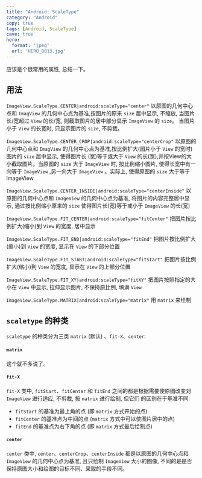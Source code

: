 ```yaml
---
title: "Android: ScaleType"
category: "Android"
copy: true
tags: [Android, ScaleType]
cave: true
hero:
  format: 'jpeg'
  url: 'HERO_0013.jpg'
---
```

应该是个很常用的属性, 总结一下。

## 用法

`ImageView.ScaleType.CENTER|android:scaleType="center"` 以原图的几何中心点和 `ImagView` 的几何中心点为基准,按图片的原来 `size` 居中显示, 不缩放, 当图片长/宽超过 `View` 的长/宽, 则截取图片的居中部分显示 `ImageView` 的 `size`。 当图片小于 `View` 的长宽时, 只显示图片的 `size`, 不剪裁。

`ImageView.ScaleType.CENTER_CROP|android:scaleType="centerCrop"` 以原图的几何中心点和 `ImagView` 的几何中心点为基准,按比例扩大(图片小于 `View` 的宽时)图片的 `size` 居中显示, 使得图片长 (宽)等于或大于 `View` 的长(宽),并按View的大小截取图片。当原图的 `size` 大于 `ImageView` 时, 按比例缩小图片, 使得长宽中有一向等于 `ImageView` ,另一向大于 `ImageView` 。实际上, 使得原图的 `size` 大于等于 ImageView

`ImageView.ScaleType.CENTER_INSIDE|android:scaleType="centerInside"` 以原图的几何中心点和 `ImageView` 的几何中心点为基准, 将图片的内容完整居中显示, 通过按比例缩小原来的 `size` 使得图片长(宽)等于或小于 `ImageView` 的长(宽)

`ImageView.ScaleType.FIT_CENTER|android:scaleType="fitCenter"` 把图片按比例扩大(缩小)到 `View` 的宽度, 居中显示

`ImageView.ScaleType.FIT_END|android:scaleType="fitEnd"` 把图片按比例扩大(缩小)到 `View` 的宽度, 显示在 `View` 的下部分位置

`ImageView.ScaleType.FIT_START|android:scaleType="fitStart"` 把图片按比例扩大(缩小)到 `View` 的宽度, 显示在 `View` 的上部分位置

`ImageView.ScaleType.FIT_XY|android:scaleType="fitXY"` 把图片按照指定的大小在 `View` 中显示, 拉伸显示图片, 不保持原比例, 填满 `View`

`ImageView.ScaleType.MATRIX|android:scaleType="matrix"` 用 `matrix` 来绘制

## `scaletype` 的种类

`scaletype` 的种类分为三类 `matrix` (默认) 、`fit-X`、`center`:

#### `matrix`

这个就不多说了。

#### `fit-X`

`fit-X` 类中, `fitStart`、`fitCenter` 和 `fitEnd` 之间的都是根据需要使原图改变对 `ImageView` 进行适应, 不剪裁, 按 `matrix` 进行绘制, 但它们 的区别在于基准不同:

* `fitStart` 的基准为最上角的点 (即 `matrix` 方式开始的点)
* `fitCenter` 的基准点为中间的点 (`matrix` 方式中可以使图片居中的点)
* `fitEnd` 的基准点为右下角的点 (即 `matrix` 方式最后绘制点)

#### `center`

`center` 类中, `center`、`centerCrop`、`centerInside` 都是以原图的几何中心点和 `ImageView` 的几何中心点为基准, 且只绘制 `ImageView` 大小的图像, 不同的是是否保持原图大小和绘图的目标不同、采取的手段不同。
